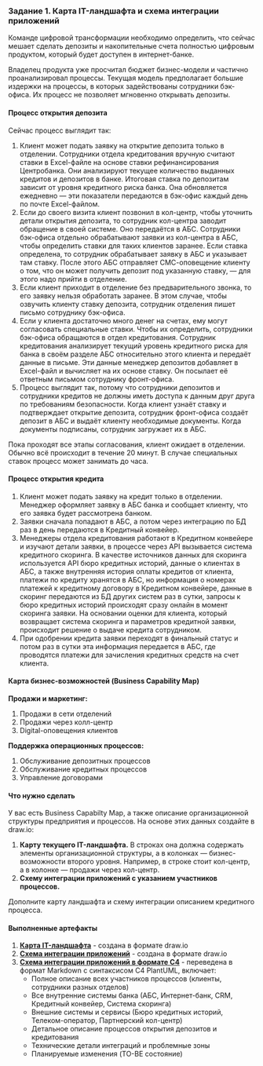 ### Задание 1. Карта IT-ландшафта и схема интеграции приложений

Команде цифровой трансформации необходимо определить, что сейчас мешает сделать депозиты и накопительные счета
полностью цифровым продуктом, который будет доступен в интернет-банке.

Владелец продукта уже просчитал бюджет бизнес-модели и частично проанализировал процессы. Текущая модель предполагает
большие издержки на процессы, в которых задействованы сотрудники бэк-офиса. Их процесс не позволяет мгновенно открывать
депозиты.

#### Процесс открытия депозита

Сейчас процесс выглядит так:

1. Клиент может подать заявку на открытие депозита только в отделении. Сотрудники отдела кредитования вручную считают
   ставки в Excel-файле на основе ставки рефинансирования Центробанка. Они анализируют текущее количество выданных
   кредитов и депозитов в банке. Итоговая ставка по депозитам зависит от уровня кредитного риска банка. Она обновляется
   ежедневно — эти показатели передаются в бэк-офис каждый день по почте Excel-файлом.
2. Если до своего визита клиент позвонил в кол-центр, чтобы уточнить детали открытия депозита, то сотрудник кол-центра
   заводит обращение в своей системе. Оно передаётся в АБС. Сотрудники бэк-офиса отдельно обрабатывают заявки из
   кол-центра в АБС, чтобы определить ставки для таких клиентов заранее. Если ставка определена, то сотрудник
   обрабатывает заявку в АБС и указывает там ставку. После этого АБС отправляет СМС-оповещение клиенту о том, что он
   может получить депозит под указанную ставку, — для этого надо прийти в отделение.
3. Если клиент приходит в отделение без предварительного звонка, то его заявку нельзя обработать заранее. В этом случае,
   чтобы озвучить клиенту ставку депозита, сотрудник отделения пишет письмо сотруднику бэк-офиса.
4. Если у клиента достаточно много денег на счетах, ему могут согласовать специальные ставки. Чтобы их определить,
   сотрудники бэк-офиса обращаются в отдел кредитования. Сотрудник кредитования анализирует текущий уровень кредитного
   риска для банка в своём разделе АБС относительно этого клиента и передаёт данные в письме. Эти данные менеджер
   депозитов добавляет в Excel-файл и вычисляет на их основе ставку. Он посылает её ответным письмом сотруднику
   фронт-офиса.
5. Процесс выглядит так, потому что сотрудники депозитов и сотрудники кредитов не должны иметь доступа к данным
   друг друга по требованиям безопасности. Когда клиент узнаёт ставку и подтверждает открытие депозита, сотрудник
   фронт-офиса создаёт депозит в АБС и выдаёт клиенту необходимые документы. Когда документы подписаны, сотрудник
   загружает их в АБС.

Пока проходят все этапы согласования, клиент ожидает в отделении. Обычно всё происходит в течение 20 минут. В случае
специальных ставок процесс может занимать до часа.

#### Процесс открытия кредита

1. Клиент может подать заявку на кредит только в отделении. Менеджер оформляет заявку в АБС банка и сообщает
   клиенту, что его заявка будет рассмотрена банком.
2. Заявки сначала попадают в АБС, а потом через интеграцию по БД раз в день передаются в Кредитный конвейер.
3. Менеджеры отдела кредитования работают в Кредитном конвейере и изучают детали заявки, в процессе через API
   вызывается система кредитного скоринга. В качестве источников данных для скоринга используется API бюро кредитных
   историй, данные о клиентах в АБС, а также внутренняя история оплаты кредитов от клиента, платежи по кредиту
   хранятся в АБС, но информация о номерах платежей к кредитному договору в Кредитном конвейере, данные в скоринг
   передаются из БД других систем раз в сутки, запросы к бюро кредитных историй происходят сразу онлайн в момент
   скоринга заявки. На основании оценки для клиента, который возвращает система скоринга и параметров кредитной заявки,
   происходит решение о выдаче кредита сотрудником.
4. При одобрении кредита заявки переходят в финальный статус и потом раз в сутки эта информация передается в АБС, где
   проводятся платежи для зачисления кредитных средств на счет клиента.

#### Карта бизнес-возможностей (Business Capability Map)

**Продажи и маркетинг:**
1. Продажи в сети отделений
2. Продажи через колл-центр
3. Digital-оповещения клиентов

**Поддержка операционных процессов:**
1. Обслуживание депозитных процессов
2. Обслуживание кредитных процессов
3. Управление договорами

#### Что нужно сделать

У вас есть Business Capabilty Map, а также описание организационной структуры предприятия и процессов. На основе этих данных создайте в draw.io:
1. **Карту текущего IT-ландшафта.** В строках она должна содержать элементы организационной структуры, а в колонках — бизнес-возможности второго уровня. Например, в строке стоит кол-центр, а в колонке — продажи через кол-центр.
2. **Схему интеграции приложений с указанием участников процессов.**

Дополните карту ландшафта и схему интеграции описанием кредитного процесса.

#### Выполненные артефакты

1. **[Карта IT-ландшафта](Map_of_the_modern_IT_landscape.drawio)** - создана в формате draw.io
2. **[Схема интеграции приложений](Business_application_diagram_with_process_participants.drawio)** - создана в формате draw.io  
3. **[Схема интеграции приложений в формате C4](application_integration_diagram.puml)** - переведена в формат Markdown с синтаксисом C4 PlantUML, включает:
   - Полное описание всех участников процессов (клиенты, сотрудники разных отделов)
   - Все внутренние системы банка (АБС, Интернет-банк, CRM, Кредитный конвейер, Система скоринга)
   - Внешние системы и сервисы (Бюро кредитных историй, Телеком-оператор, Партнерский кол-центр)
   - Детальное описание процессов открытия депозитов и кредитования
   - Технические детали интеграций и проблемные зоны
   - Планируемые изменения (TO-BE состояние)